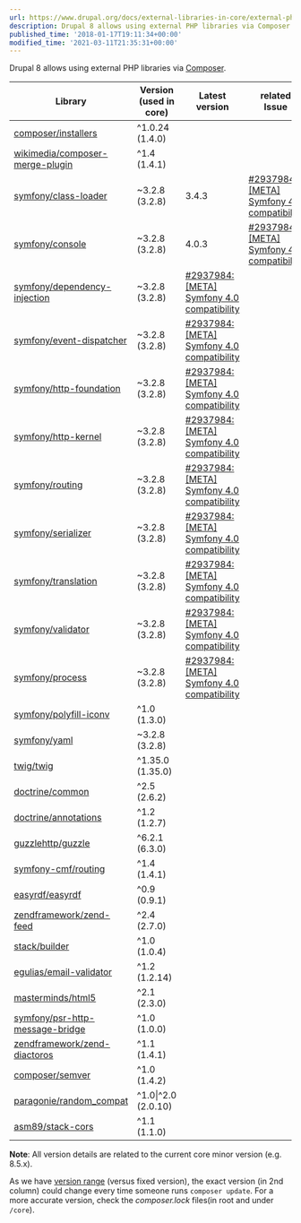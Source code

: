```yaml
---
url: https://www.drupal.org/docs/external-libraries-in-core/external-php-libraries
description: Drupal 8 allows using external PHP libraries via Composer.
published_time: '2018-01-17T19:11:34+00:00'
modified_time: '2021-03-11T21:35:31+00:00'
---
```

Drupal 8 allows using external PHP libraries via [Composer](https://www.drupal.org). 

| Library                                                                               | Version (used in core) | Latest version                                                                                                                    | related Issue                                                                                                                     | Comment |
| ------------------------------------------------------------------------------------- | ---------------------- | --------------------------------------------------------------------------------------------------------------------------------- | --------------------------------------------------------------------------------------------------------------------------------- | ------- |
| [composer/installers](https://github.com/composer/installers)                         | ^1.0.24 (1.4.0)        |                                                                                                                                   |                                                                                                                                   |         |
| [wikimedia/composer-merge-plugin](https://github.com/wikimedia/composer-merge-plugin) | ^1.4 (1.4.1)           |                                                                                                                                   |                                                                                                                                   |         |
| [symfony/class-loader](https://github.com/symfony/class-loader)                       | \~3.2.8 (3.2.8)        | 3.4.3                                                                                                                             | [#2937984: \[META\] Symfony 4.0 compatibility](https://www.drupal.org/project/drupal/issues/2937984 "Status: Closed (duplicate)") |         |
| [symfony/console](https://github.com/symfony/console)                                 | \~3.2.8 (3.2.8)        | 4.0.3                                                                                                                             | [#2937984: \[META\] Symfony 4.0 compatibility](https://www.drupal.org/project/drupal/issues/2937984 "Status: Closed (duplicate)") |         |
| [symfony/dependency-injection](https://github.com/symfony/dependency-injection)       | \~3.2.8 (3.2.8)        | [#2937984: \[META\] Symfony 4.0 compatibility](https://www.drupal.org/project/drupal/issues/2937984 "Status: Closed (duplicate)") |                                                                                                                                   |         |
| [symfony/event-dispatcher](https://github.com/symfony/event-dispatcher)               | \~3.2.8 (3.2.8)        | [#2937984: \[META\] Symfony 4.0 compatibility](https://www.drupal.org/project/drupal/issues/2937984 "Status: Closed (duplicate)") |                                                                                                                                   |         |
| [symfony/http-foundation](https://github.com/symfony/http-foundation)                 | \~3.2.8 (3.2.8)        | [#2937984: \[META\] Symfony 4.0 compatibility](https://www.drupal.org/project/drupal/issues/2937984 "Status: Closed (duplicate)") |                                                                                                                                   |         |
| [symfony/http-kernel](https://github.com/symfony/http-kernel)                         | \~3.2.8 (3.2.8)        | [#2937984: \[META\] Symfony 4.0 compatibility](https://www.drupal.org/project/drupal/issues/2937984 "Status: Closed (duplicate)") |                                                                                                                                   |         |
| [symfony/routing](https://github.com/symfony/routing)                                 | \~3.2.8 (3.2.8)        | [#2937984: \[META\] Symfony 4.0 compatibility](https://www.drupal.org/project/drupal/issues/2937984 "Status: Closed (duplicate)") |                                                                                                                                   |         |
| [symfony/serializer](https://github.com/symfony/serializer)                           | \~3.2.8 (3.2.8)        | [#2937984: \[META\] Symfony 4.0 compatibility](https://www.drupal.org/project/drupal/issues/2937984 "Status: Closed (duplicate)") |                                                                                                                                   |         |
| [symfony/translation](https://github.com/symfony/translation)                         | \~3.2.8 (3.2.8)        | [#2937984: \[META\] Symfony 4.0 compatibility](https://www.drupal.org/project/drupal/issues/2937984 "Status: Closed (duplicate)") |                                                                                                                                   |         |
| [symfony/validator](https://github.com/symfony/validator)                             | \~3.2.8 (3.2.8)        | [#2937984: \[META\] Symfony 4.0 compatibility](https://www.drupal.org/project/drupal/issues/2937984 "Status: Closed (duplicate)") |                                                                                                                                   |         |
| [symfony/process](https://github.com/symfony/process)                                 | \~3.2.8 (3.2.8)        | [#2937984: \[META\] Symfony 4.0 compatibility](https://www.drupal.org/project/drupal/issues/2937984 "Status: Closed (duplicate)") |                                                                                                                                   |         |
| [symfony/polyfill-iconv](https://github.com/symfony/polyfill-iconv)                   | ^1.0 (1.3.0)           |                                                                                                                                   |                                                                                                                                   |         |
| [symfony/yaml](https://github.com/symfony/yaml)                                       | \~3.2.8 (3.2.8)        |                                                                                                                                   |                                                                                                                                   |         |
| [twig/twig](https://github.com/twigphp/Twig)                                          | ^1.35.0 (1.35.0)       |                                                                                                                                   |                                                                                                                                   |         |
| [doctrine/common](https://github.com/doctrine/common)                                 | ^2.5 (2.6.2)           |                                                                                                                                   |                                                                                                                                   |         |
| [doctrine/annotations](https://github.com/doctrine/annotations)                       | ^1.2 (1.2.7)           |                                                                                                                                   |                                                                                                                                   |         |
| [guzzlehttp/guzzle](https://github.com/guzzle/guzzle)                                 | ^6.2.1 (6.3.0)         |                                                                                                                                   |                                                                                                                                   |         |
| [symfony-cmf/routing](https://github.com/symfony-cmf/routing)                         | ^1.4 (1.4.1)           |                                                                                                                                   |                                                                                                                                   |         |
| [easyrdf/easyrdf](https://github.com/njh/easyrdf)                                     | ^0.9 (0.9.1)           |                                                                                                                                   |                                                                                                                                   |         |
| [zendframework/zend-feed](https://github.com/zendframework/zend-feed)                 | ^2.4 (2.7.0)           |                                                                                                                                   |                                                                                                                                   |         |
| [stack/builder](https://github.com/stackphp/builder)                                  | ^1.0 (1.0.4)           |                                                                                                                                   |                                                                                                                                   |         |
| [egulias/email-validator](https://github.com/egulias/EmailValidator)                  | ^1.2 (1.2.14)          |                                                                                                                                   |                                                                                                                                   |         |
| [masterminds/html5](https://github.com/Masterminds/html5-php)                         | ^2.1 (2.3.0)           |                                                                                                                                   |                                                                                                                                   |         |
| [symfony/psr-http-message-bridge](https://github.com/symfony/psr-http-message-bridge) | ^1.0 (1.0.0)           |                                                                                                                                   |                                                                                                                                   |         |
| [zendframework/zend-diactoros](https://github.com/zendframework/zend-diactoros)       | ^1.1 (1.4.1)           |                                                                                                                                   |                                                                                                                                   |         |
| [composer/semver](https://github.com/composer/semver)                                 | ^1.0 (1.4.2)           |                                                                                                                                   |                                                                                                                                   |         |
| [paragonie/random\_compat](https://github.com/paragonie/random%5Fcompat)              | ^1.0\|^2.0 (2.0.10)    |                                                                                                                                   |                                                                                                                                   |         |
| [asm89/stack-cors](https://github.com/asm89/stack-cors)                               | ^1.1 (1.1.0)           |                                                                                                                                   |                                                                                                                                   |         |

**Note**: All version details are related to the current core minor version (e.g. 8.5.x).

As we have [version range](https://getcomposer.org/doc/articles/versions.md#version-range) (versus fixed version), the exact version (in 2nd column) could change every time someone runs `composer update`. For a more accurate version, check the _composer.lock_ files(in root and under `/core`).